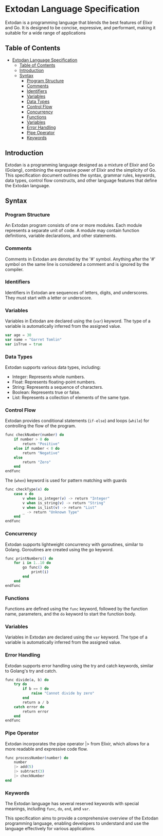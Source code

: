 # Extodan Language Specification

Extodan is a programming language that blends the best features of Elixir and Go. It is designed to be concise, expressive, and performant, making it suitable for a wide range of applications

## Table of Contents

- [Extodan Language Specification](#extodan-language-specification)
  - [Table of Contents](#table-of-contents)
  - [Introduction](#introduction)
  - [Syntax](#syntax)
    - [Program Structure](#program-structure)
    - [Comments](#comments)
    - [Identifiers](#identifiers)
    - [Variables](#variables)
    - [Data Types](#data-types)
    - [Control Flow](#control-flow)
    - [Concurrency](#concurrency)
    - [Functions](#functions)
    - [Variables](#variables-1)
    - [Error Handling](#error-handling)
    - [Pipe Operator](#pipe-operator)
    - [Keywords](#keywords)

## Introduction

Extodan is a programming language designed as a mixture of Elixir and Go (Golang), combining the expressive power of Elixir and the simplicity of Go. This specification document outlines the syntax, grammar rules, keywords, data types, control flow constructs, and other language features that define the Extodan language.

## Syntax

### Program Structure

An Extodan program consists of one or more modules. Each module represents a separate unit of code. A module may contain function definitions, variable declarations, and other statements.

### Comments

Comments in Extodan are denoted by the '#' symbol. Anything after the '#' symbol on the same line is considered a comment and is ignored by the compiler.

### Identifiers

Identifiers in Extodan are sequences of letters, digits, and underscores. They must start with a letter or underscore.

### Variables

Variables in Extodan are declared using the (`var`) keyword. The type of a variable is automatically inferred from the assigned value.

```go
var age = 30
var name = "Garret Tomlin"
var isTrue = true
```

### Data Types

Extodan supports various data types, including:

- Integer: Represents whole numbers.
- Float: Represents floating-point numbers.
- String: Represents a sequence of characters.
- Boolean: Represents true or false.
- List: Represents a collection of elements of the same type.

### Control Flow

Extodan provides conditional statements (`if-else`) and loops (`while`) for controlling the flow of the program.

```elixir
func checkNumber(number) do
    if number > 0 do
        return "Positive"
    else if number < 0 do
        return "Negative"
    else
        return "Zero"
    end
endfunc
```


 The (`when`) keyword is used for pattern matching with guards

```elixir
func checkType(x) do
    case x do
        v when is_integer(v) -> return "Integer"
        v when is_string(v) -> return "String"
        v when is_list(v) -> return "List"
        _ -> return "Unknown Type"
    end
endfunc
```
### Concurrency
Extodan supports lightweight concurrency with goroutines, similar to Golang. Goroutines are created using the go keyword.

```elixir
func printNumbers() do
    for i in 1..10 do
        go func() do
            print(i)
        end
    end
endfunc
```

### Functions

Functions are defined using the `func` keyword, followed by the function name, parameters, and the `do` keyword to start the function body.

### Variables

Variables in Extodan are declared using the `var` keyword. The type of a variable is automatically inferred from the assigned value.


### Error Handling
Extodan supports error handling using the try and catch keywords, similar to Golang's try and catch.

```elixir
func divide(a, b) do
    try do
        if b == 0 do
            raise "Cannot divide by zero"
        end
        return a / b
    catch error do
        return error
    end
endfunc
```

### Pipe Operator
Extodan incorporates the pipe operator |> from Elixir, which allows for a more readable and expressive code flow.

```elixir
func processNumber(number) do
    number
    |> add(5)
    |> subtract(3)
    |> checkNumber
end
```



### Keywords

The Extodan language has several reserved keywords with special meanings, including `func`, `do`, `end`, and `var`.


This specification aims to provide a comprehensive overview of the Extodan programming language, enabling developers to understand and use the language effectively for various applications.
